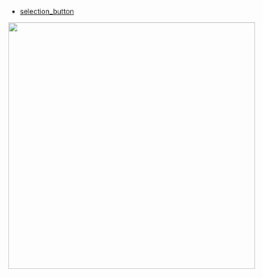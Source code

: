 



- [ selection_button ](https://github.com/AhmedTahaMohamedeen/Flutter_packages/tree/main/selection_button)

<img src="assets/selectionButtonGif.gif" height="500em" />
